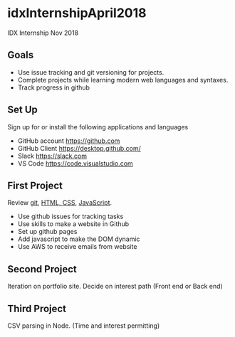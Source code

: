 # idxInternshipApril2018

IDX Internship Nov 2018

## Goals
* Use issue tracking and git versioning for projects.
* Complete projects while learning modern web languages and syntaxes.
* Track progress in github

## Set Up
Sign up for or install the following applications and languages
* GitHub account https://github.com
* GitHub Client https://desktop.github.com/
* Slack https://slack.com
* VS Code https://code.visualstudio.com


## First Project

Review [git](https://try.github.io/levels/1/challenges/1), [HTML, CSS](http://marksheet.io), [JavaScript](http://www.learn-js.org/).
* Use github issues for tracking tasks
* Use skills to make a website in Github
* Set up github pages
* Add javascript to make the DOM dynamic 
* Use AWS to receive emails from website

## Second Project
Iteration on portfolio site. Decide on interest path (Front end or Back end)

## Third Project

CSV parsing in Node. (Time and interest permitting)
